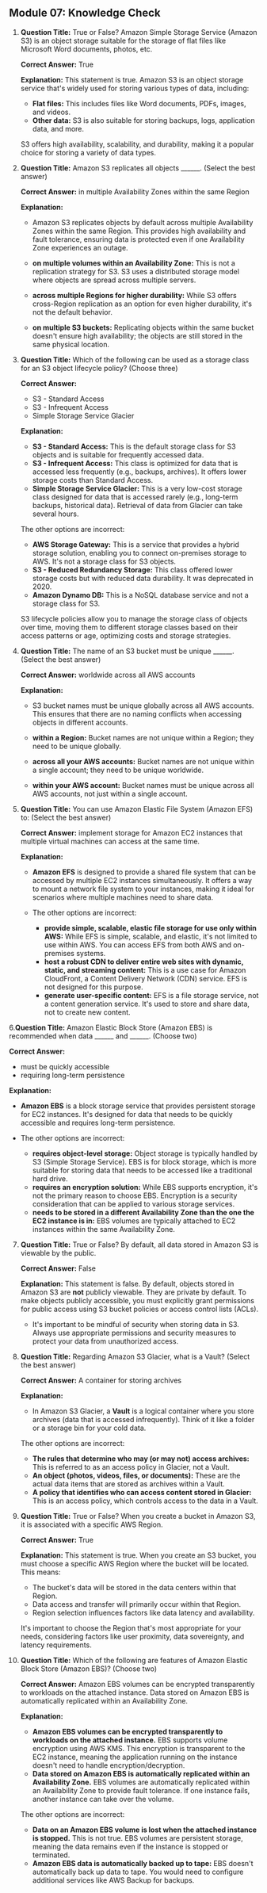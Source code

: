 ## Module 07: Knowledge Check

1. **Question Title:** True or False? Amazon Simple Storage Service (Amazon S3) is an object storage suitable for the
   storage of flat files like Microsoft Word documents, photos, etc.

   **Correct Answer:** True

   **Explanation:** This statement is true. Amazon S3 is an object storage service that's widely used for storing
   various types of data, including:

    - **Flat files:** This includes files like Word documents, PDFs, images, and videos.
    - **Other data:** S3 is also suitable for storing backups, logs, application data, and more.

   S3 offers high availability, scalability, and durability, making it a popular choice for storing a variety of data
   types.


2. **Question Title:** Amazon S3 replicates all objects ______. (Select the best answer)

   **Correct Answer:** in multiple Availability Zones within the same Region

   **Explanation:**

    - Amazon S3 replicates objects by default across multiple Availability Zones within the same Region. This provides
      high availability and fault tolerance, ensuring data is protected even if one Availability Zone experiences an
      outage.

    - **on multiple volumes within an Availability Zone:**  This is not a replication strategy for S3. S3 uses a
      distributed storage model where objects are spread across multiple servers.
    - **across multiple Regions for higher durability:** While S3 offers cross-Region replication as an option for even
      higher durability, it's not the default behavior.
    - **on multiple S3 buckets:** Replicating objects within the same bucket doesn't ensure high availability; the
      objects are still stored in the same physical location.
3. **Question Title:** Which of the following can be used as a storage class for an S3 object lifecycle policy? (Choose
   three)

   **Correct Answer:**
    - S3 - Standard Access
    - S3 - Infrequent Access
    - Simple Storage Service Glacier

   **Explanation:**

    - **S3 - Standard Access:**  This is the default storage class for S3 objects and is suitable for frequently
      accessed data.
    - **S3 - Infrequent Access:** This class is optimized for data that is accessed less frequently (e.g., backups,
      archives). It offers lower storage costs than Standard Access.
    - **Simple Storage Service Glacier:**  This is a very low-cost storage class designed for data that is accessed
      rarely (e.g., long-term backups, historical data). Retrieval of data from Glacier can take several hours.

   The other options are incorrect:

    - **AWS Storage Gateway:**  This is a service that provides a hybrid storage solution, enabling you to connect
      on-premises storage to AWS. It's not a storage class for S3 objects.
    - **S3 - Reduced Redundancy Storage:** This class offered lower storage costs but with reduced data durability. It
      was deprecated in 2020.
    - **Amazon Dynamo DB:** This is a NoSQL database service and not a storage class for S3.

   S3 lifecycle policies allow you to manage the storage class of objects over time, moving them to different storage
   classes based on their access patterns or age, optimizing costs and storage strategies.


4. **Question Title:** The name of an S3 bucket must be unique ______. (Select the best answer)

   **Correct Answer:** worldwide across all AWS accounts

   **Explanation:**

    - S3 bucket names must be unique globally across all AWS accounts. This ensures that there are no naming conflicts
      when accessing objects in different accounts.

    - **within a Region:** Bucket names are not unique within a Region; they need to be unique globally.
    - **across all your AWS accounts:**  Bucket names are not unique within a single account; they need to be unique
      worldwide.
    - **within your AWS account:**  Bucket names must be unique across all AWS accounts, not just within a single
      account. 


5. **Question Title:** You can use Amazon Elastic File System (Amazon EFS) to: (Select the best answer)

   **Correct Answer:** implement storage for Amazon EC2 instances that multiple virtual machines can access at the same time.
   
   **Explanation:**
   
   - **Amazon EFS** is designed to provide a shared file system that can be accessed by multiple EC2 instances simultaneously. It offers a way to mount a network file system to your instances, making it ideal for scenarios where multiple machines need to share data.
   
   - The other options are incorrect:
   
      - **provide simple, scalable, elastic file storage for use only within AWS:** While EFS is simple, scalable, and elastic, it's not limited to use within AWS. You can access EFS from both AWS and on-premises systems.
      - **host a robust CDN to deliver entire web sites with dynamic, static, and streaming content:** This is a use case for Amazon CloudFront, a Content Delivery Network (CDN) service. EFS is not designed for this purpose.
      - **generate user-specific content:** EFS is a file storage service, not a content generation service.  It's used to store and share data, not to create new content. 


6.**Question Title:** Amazon Elastic Block Store (Amazon EBS) is recommended when data ______ and ______. (Choose two)

   **Correct Answer:** 
   - must be quickly accessible 
   - requiring long-term persistence
   
   **Explanation:**
   
   - **Amazon EBS** is a block storage service that provides persistent storage for EC2 instances. It's designed for data that needs to be quickly accessible and requires long-term persistence.
   
   - The other options are incorrect:
   
      - **requires object-level storage:**  Object storage is typically handled by S3 (Simple Storage Service). EBS is for block storage, which is more suitable for storing data that needs to be accessed like a traditional hard drive.
      - **requires an encryption solution:** While EBS supports encryption, it's not the primary reason to choose EBS. Encryption is a security consideration that can be applied to various storage services.
      - **needs to be stored in a different Availability Zone than the one the EC2 instance is in:** EBS volumes are typically attached to EC2 instances within the same Availability Zone. 

7. **Question Title:** True or False? By default, all data stored in Amazon S3 is viewable by the public.

   **Correct Answer:** False
   
   **Explanation:** This statement is false.  By default, objects stored in Amazon S3 are **not** publicly viewable. They are private by default. To make objects publicly accessible, you must explicitly grant permissions for public access using S3 bucket policies or access control lists (ACLs).
   
   -  It's important to be mindful of security when storing data in S3.  Always use appropriate permissions and security measures to protect your data from unauthorized access. 
8. **Question Title:** Regarding Amazon S3 Glacier, what is a Vault? (Select the best answer)

   **Correct Answer:** A container for storing archives
   
   **Explanation:**
   
   - In Amazon S3 Glacier, a **Vault** is a logical container where you store archives (data that is accessed infrequently).  Think of it like a folder or a storage bin for your cold data.
   
   The other options are incorrect:
   
   - **The rules that determine who may (or may not) access archives:** This is referred to as an access policy in Glacier, not a Vault.
   - **An object (photos, videos, files, or documents):**  These are the actual data items that are stored as archives within a Vault.
   - **A policy that identifies who can access content stored in Glacier:** This is an access policy, which controls access to the data in a Vault. 
9. **Question Title:** True or False? When you create a bucket in Amazon S3, it is associated with a specific AWS Region.

   **Correct Answer:** True
   
   **Explanation:** This statement is true. When you create an S3 bucket, you must choose a specific AWS Region where the bucket will be located.  This means:
   
   - The bucket's data will be stored in the data centers within that Region.
   - Data access and transfer will primarily occur within that Region.
   - Region selection influences factors like data latency and availability.
   
   It's important to choose the Region that's most appropriate for your needs, considering factors like user proximity, data sovereignty, and latency requirements. 

10. **Question Title:** Which of the following are features of Amazon Elastic Block Store (Amazon EBS)? (Choose two)

      **Correct Answer:** Amazon EBS volumes can be encrypted transparently to workloads on the attached instance.
      Data stored on Amazon EBS is automatically replicated within an Availability Zone.
      
      **Explanation:**
      
      - **Amazon EBS volumes can be encrypted transparently to workloads on the attached instance.**  EBS supports volume encryption using AWS KMS. This encryption is transparent to the EC2 instance, meaning the application running on the instance doesn't need to handle encryption/decryption.
      - **Data stored on Amazon EBS is automatically replicated within an Availability Zone.** EBS volumes are automatically replicated within an Availability Zone to provide fault tolerance. If one instance fails, another instance can take over the volume.
      
      The other options are incorrect:
      
      - **Data on an Amazon EBS volume is lost when the attached instance is stopped.** This is not true. EBS volumes are persistent storage, meaning the data remains even if the instance is stopped or terminated.
      - **Amazon EBS data is automatically backed up to tape:** EBS doesn't automatically back up data to tape. You would need to configure additional services like AWS Backup for backups. 











